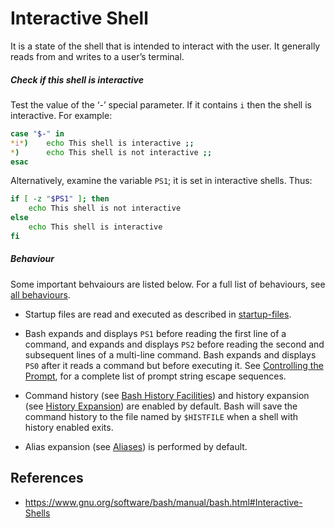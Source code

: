 # Interactive Shell

It is a state of the shell that is intended to interact with the user. It generally reads from and writes to a user’s terminal.

##### Check if this shell is interactive

Test the value of the ‘-’ special parameter. If it contains `i` then the shell is interactive. For example:

```bash
case "$-" in
*i*)    echo This shell is interactive ;;
*)      echo This shell is not interactive ;;
esac
```

Alternatively, examine the variable `PS1`; it is set in interactive shells. Thus:

```bash
if [ -z "$PS1" ]; then
    echo This shell is not interactive
else
    echo This shell is interactive
fi
```

##### Behaviour

Some important behvaiours are listed below. For a full list of behaviours, see [all behaviours](https://www.gnu.org/software/bash/manual/bash.html#Interactive-Shell-Behavior).

- Startup files are read and executed as described in [startup-files](startup-files).

- Bash expands and displays `PS1` before reading the first line of a command, and expands and displays `PS2` before reading the second and subsequent lines of a multi-line command. Bash expands and displays `PS0` after it reads a command but before executing it. See [Controlling the Prompt](https://www.gnu.org/software/bash/manual/bash.html#Controlling-the-Prompt), for a complete list of prompt string escape sequences.

- Command history (see [Bash History Facilities](https://www.gnu.org/software/bash/manual/bash.html#Bash-History-Facilities)) and history expansion (see [History Expansion](https://www.gnu.org/software/bash/manual/bash.html#History-Interaction)) are enabled by default. Bash will save the command history to the file named by `$HISTFILE` when a shell with history enabled exits.

- Alias expansion (see [Aliases](https://www.gnu.org/software/bash/manual/bash.html#Aliases)) is performed by default.

## References

- https://www.gnu.org/software/bash/manual/bash.html#Interactive-Shells